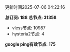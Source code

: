 更新时间2025-07-06 04:22:16

**总订阅: 188**
**总节点: 31358**
- vless节点: 10987
- hysteria2节点: 4

**google ping有效节点: 175**
